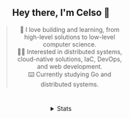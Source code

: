 <div align="center">

## Hey there, I'm Celso 🙂

<div style="max-width: 300px; ">

> 🦉 I love building and learning, from high-level solutions to low-level computer science.<br>
> 🧙‍♂️ Interested in distributed systems, cloud-native solutions, IaC, DevOps, and web development.<br>
> ⌨️ Currently studying Go and distributed systems.<br>

</div>

#

<details align="center">
<summary>Stats</summary>

<cr/>

<!--START_SECTION:waka-->

```txt
From: 02 September 2023 - To: 02 October 2023

Markdown          43 hrs 27 mins  ████████▒░░░░░░░░░░░░░░░░   33.10 %
Go                37 hrs 22 mins  ███████░░░░░░░░░░░░░░░░░░   28.46 %
Python            20 hrs 58 mins  ████░░░░░░░░░░░░░░░░░░░░░   15.98 %
YAML              7 hrs 56 mins   █▓░░░░░░░░░░░░░░░░░░░░░░░   06.04 %
Lua               3 hrs 3 mins    ▓░░░░░░░░░░░░░░░░░░░░░░░░   02.32 %
```

<!--END_SECTION:waka-->

  
<div>

<img src="http://github-readme-stats.vercel.app/api/top-langs/?username=celsobenedetti&layout=compact&custom_title=Languages&include_all_commits=true&count_private=true&langs_count=6&theme=transparent&bg_color=00000000" height="180em"/>
<img src="https://streak-stats.demolab.com?user=celsobenedetti&theme=transparent" height="180rem"/>

</div>

#

<a href="https://wakatime.com/@8a52c0fd-ec78-403a-81d0-07c674c564b3" title="Time coded since Jan 17 2022">
<img src="https://wakatime.com/badge/user/8a52c0fd-ec78-403a-81d0-07c674c564b3.svg" alt="Wakatime 2022" title="Time coded since Jan 17 2022" />
</a>

</details>

</div>
